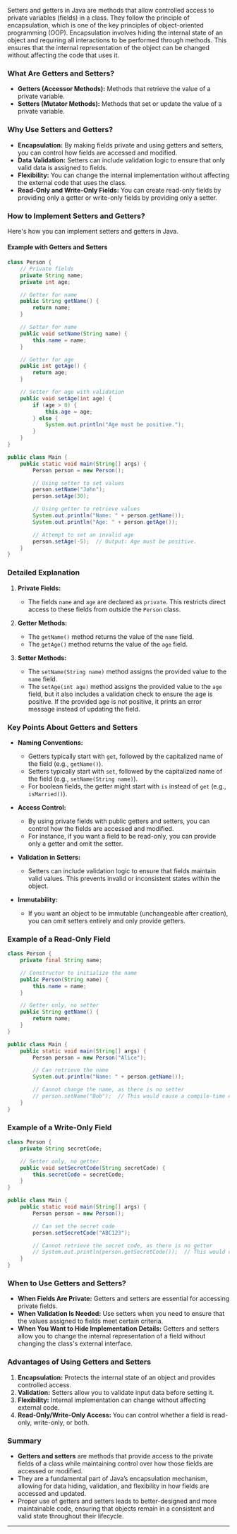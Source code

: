 Setters and getters in Java are methods that allow controlled access to private variables (fields) in a class. They
follow the principle of encapsulation, which is one of the key principles of object-oriented programming (OOP).
Encapsulation involves hiding the internal state of an object and requiring all interactions to be performed through
methods. This ensures that the internal representation of the object can be changed without affecting the code that uses
it.

### What Are Getters and Setters?

- **Getters (Accessor Methods):** Methods that retrieve the value of a private variable.
- **Setters (Mutator Methods):** Methods that set or update the value of a private variable.

### Why Use Setters and Getters?

- **Encapsulation:** By making fields private and using getters and setters, you can control how fields are accessed and
  modified.
- **Data Validation:** Setters can include validation logic to ensure that only valid data is assigned to fields.
- **Flexibility:** You can change the internal implementation without affecting the external code that uses the class.
- **Read-Only and Write-Only Fields:** You can create read-only fields by providing only a getter or write-only fields
  by providing only a setter.

### How to Implement Setters and Getters?

Here's how you can implement setters and getters in Java.

#### Example with Getters and Setters

```java
class Person {
    // Private fields
    private String name;
    private int age;

    // Getter for name
    public String getName() {
        return name;
    }

    // Setter for name
    public void setName(String name) {
        this.name = name;
    }

    // Getter for age
    public int getAge() {
        return age;
    }

    // Setter for age with validation
    public void setAge(int age) {
        if (age > 0) {
            this.age = age;
        } else {
            System.out.println("Age must be positive.");
        }
    }
}

public class Main {
    public static void main(String[] args) {
        Person person = new Person();

        // Using setter to set values
        person.setName("John");
        person.setAge(30);

        // Using getter to retrieve values
        System.out.println("Name: " + person.getName());
        System.out.println("Age: " + person.getAge());

        // Attempt to set an invalid age
        person.setAge(-5);  // Output: Age must be positive.
    }
}
```

### Detailed Explanation

1. **Private Fields:**
    - The fields `name` and `age` are declared as `private`. This restricts direct access to these fields from outside
      the `Person` class.

2. **Getter Methods:**
    - The `getName()` method returns the value of the `name` field.
    - The `getAge()` method returns the value of the `age` field.

3. **Setter Methods:**
    - The `setName(String name)` method assigns the provided value to the `name` field.
    - The `setAge(int age)` method assigns the provided value to the `age` field, but it also includes a validation
      check to ensure the age is positive. If the provided age is not positive, it prints an error message instead of
      updating the field.

### Key Points About Getters and Setters

- **Naming Conventions:**
    - Getters typically start with `get`, followed by the capitalized name of the field (e.g., `getName()`).
    - Setters typically start with `set`, followed by the capitalized name of the field (e.g., `setName(String name)`).
    - For boolean fields, the getter might start with `is` instead of `get` (e.g., `isMarried()`).

- **Access Control:**
    - By using private fields with public getters and setters, you can control how the fields are accessed and modified.
    - For instance, if you want a field to be read-only, you can provide only a getter and omit the setter.

- **Validation in Setters:**
    - Setters can include validation logic to ensure that fields maintain valid values. This prevents invalid or
      inconsistent states within the object.

- **Immutability:**
    - If you want an object to be immutable (unchangeable after creation), you can omit setters entirely and only
      provide getters.

### Example of a Read-Only Field

```java
class Person {
    private final String name;

    // Constructor to initialize the name
    public Person(String name) {
        this.name = name;
    }

    // Getter only, no setter
    public String getName() {
        return name;
    }
}

public class Main {
    public static void main(String[] args) {
        Person person = new Person("Alice");

        // Can retrieve the name
        System.out.println("Name: " + person.getName());

        // Cannot change the name, as there is no setter
        // person.setName("Bob");  // This would cause a compile-time error
    }
}
```

### Example of a Write-Only Field

```java
class Person {
    private String secretCode;

    // Setter only, no getter
    public void setSecretCode(String secretCode) {
        this.secretCode = secretCode;
    }
}

public class Main {
    public static void main(String[] args) {
        Person person = new Person();

        // Can set the secret code
        person.setSecretCode("ABC123");

        // Cannot retrieve the secret code, as there is no getter
        // System.out.println(person.getSecretCode());  // This would cause a compile-time error
    }
}
```

### When to Use Getters and Setters?

- **When Fields Are Private:** Getters and setters are essential for accessing private fields.
- **When Validation Is Needed:** Use setters when you need to ensure that the values assigned to fields meet certain
  criteria.
- **When You Want to Hide Implementation Details:** Getters and setters allow you to change the internal representation
  of a field without changing the class's external interface.

### Advantages of Using Getters and Setters

1. **Encapsulation:** Protects the internal state of an object and provides controlled access.
2. **Validation:** Setters allow you to validate input data before setting it.
3. **Flexibility:** Internal implementation can change without affecting external code.
4. **Read-Only/Write-Only Access:** You can control whether a field is read-only, write-only, or both.

### Summary

- **Getters and setters** are methods that provide access to the private fields of a class while maintaining control
  over how those fields are accessed or modified.
- They are a fundamental part of Java’s encapsulation mechanism, allowing for data hiding, validation, and flexibility
  in how fields are accessed and updated.
- Proper use of getters and setters leads to better-designed and more maintainable code, ensuring that objects remain in
  a consistent and valid state throughout their lifecycle.

---